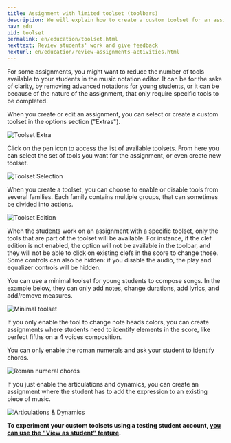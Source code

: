 ```yaml
---
title: Assignment with limited toolset (toolbars)
description: We will explain how to create a custom toolset for an assignment. 
nav: edu
pid: toolset
permalink: en/education/toolset.html
nexttext: Review students' work and give feedback
nexturl: en/education/review-assignments-activities.html
---
```


For some assignments, you might want to reduce the number of tools available to your students in the music notation editor.
It can be for the sake of clarity, by removing advanced notations for young students, or it can be because of the nature of the assignment, that only require specific tools to be completed. 

When you create or edit an assignment, you can select or create a custom toolset in the options section ("Extras").

![Toolset Extra](/help/assets/img/edu/class-assignment-toolset.png)

Click on the pen icon to access the list of available toolsets. From here you can select the set of tools you want for the assignment, or even create new toolset. 

![Toolset Selection](/help/assets/img/edu/toolset-selection.png)

When you create a toolset, you can choose to enable or disable tools from several families. 
Each family contains multiple groups, that can sometimes be divided into actions. 

![Toolset Edition](/help/assets/img/edu/toolset-edition.png)

When the students work on an assignment with a specific toolset, only the tools that are part of the toolset will be available. For instance, if the clef edition is not enabled, the option will not be available in the toolbar, and they will not be able to click on existing clefs in the score to change those. 
Some controls can also be hidden: if you disable the audio, the play and equalizer controls will be hidden. 

You can use a minimal toolset for young students to compose songs. In the example below, they can only add notes, change durations, add lyrics, and add/remove measures. 

![Minimal toolset](/help/assets/img/edu/minimal-toolset.png)

If you only enable the tool to change note heads colors, you can create assignments where students need to identify elements in the score, like perfect fifths on a 4 voices composition. 

You can only enable the roman numerals and ask your student to identify chords. 

![Roman numeral chords](/help/assets/img/edu/roman-numerals-toolset.png)

If you just enable the articulations and dynamics, you can create an assignment where the student has to add the expression to an existing piece of music. 

![Articulations & Dynamics](/help/assets/img/edu/expression-toolset.png)

**To experiment your custom toolsets using a testing student account, [you can use the "View as student" feature](/help/en/education/student-view.html#view-as-student).**